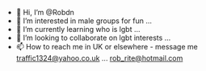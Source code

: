 - 👋 Hi, I’m @Robdn
- 👀 I’m interested in male groups for fun ...
- 🌱 I’m currently learning who is lgbt ...
- 💞️ I’m looking to collaborate on lgbt interests ...
- 📫 How to reach me in UK or elsewhere - message me traffic1324@yahoo.co.uk  ... rob_rite@hotmail.com

<!---
Robdn/Robdn is a ✨ special ✨ repository because its `README.md` (this file) appears on your GitHub profile.
You can click the Preview link to take a look at your changes.
--->
